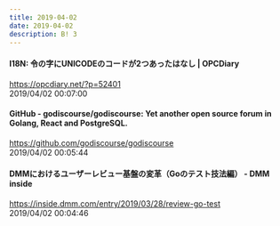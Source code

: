 ```yaml
---
title: 2019-04-02
date: 2019-04-02
description: B! 3
---
```


#### I18N: 令の字にUNICODEのコードが2つあったはなし | OPCDiary
https://opcdiary.net/?p=52401<br>
2019/04/02 00:07:00<br>


#### GitHub - godiscourse/godiscourse: Yet another open source forum in Golang, React and PostgreSQL.
https://github.com/godiscourse/godiscourse<br>
2019/04/02 00:05:44<br>


#### DMMにおけるユーザーレビュー基盤の変革（Goのテスト技法編） - DMM inside
https://inside.dmm.com/entry/2019/03/28/review-go-test<br>
2019/04/02 00:04:46<br>


